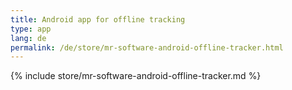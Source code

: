 ```yaml
---
title: Android app for offline tracking
type: app
lang: de
permalink: /de/store/mr-software-android-offline-tracker.html
---
```


{% include store/mr-software-android-offline-tracker.md %}
